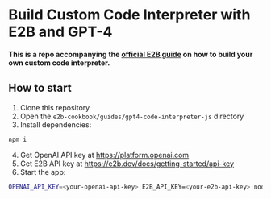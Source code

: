 # Build Custom Code Interpreter with E2B and GPT-4
**This is a repo accompanying the [official E2B guide](TODO) on how to build your own custom code interpreter.**

## How to start
1. Clone this repository
2. Open the `e2b-cookbook/guides/gpt4-code-interpreter-js` directory
3. Install dependencies:
```sh
npm i
```
4. Get OpenAI API key at https://platform.openai.com
5. Get E2B API key at https://e2b.dev/docs/getting-started/api-key
6. Start the app:
```sh
OPENAI_API_KEY=<your-openai-api-key> E2B_API_KEY=<your-e2b-api-key> node index.js
```